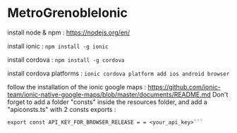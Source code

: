 # MetroGrenobleIonic

install node & npm : 
https://nodejs.org/en/

install ionic :
```npm install -g ionic```

install cordova :
```npm install -g cordova```

install cordova platforms :
```ionic cordova platform add ios android browser```

follow the installation of the ionic google maps :
https://github.com/ionic-team/ionic-native-google-maps/blob/master/documents/README.md
Don't forget to add a folder "consts" inside the resources folder, and add a "apiconsts.ts" with 2 consts exports :
```export const API_KEY_FOR_BROWSER_DEBUG = <your_api_key>
export const API_KEY_FOR_BROWSER_RELEASE = = <your_api_key>```

